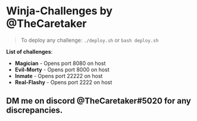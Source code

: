 # Winja-Challenges by @TheCaretaker
> To deploy any challenge: ```./deploy.sh``` or ```bash deploy.sh```

**List of challenges**:
- **Magician** - Opens port 8080 on host
- **Evil-Morty** - Opens port 8000 on host
- **Inmate** - Opens port 22222 on host
- **Real-Flashy** - Opens port 2222 on host

DM me on discord @TheCaretaker#5020 for any discrepancies. 
---
